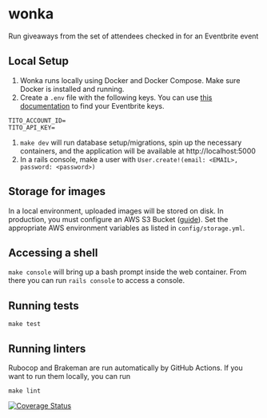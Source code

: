 # wonka

Run giveaways from the set of attendees checked in for an Eventbrite event

## Local Setup

1. Wonka runs locally using Docker and Docker Compose. Make sure Docker is installed and running.
1. Create a `.env` file with the following keys. You can use [this documentation](https://www.eventbrite.com/platform/docs/organizations) to find your Eventbrite keys.
  ```
  TITO_ACCOUNT_ID=
  TITO_API_KEY=
  ```
1. `make dev` will run database setup/migrations, spin up the necessary containers, and the application will be available at http://localhost:5000
1. In a rails console, make a user with `User.create!(email: <EMAIL>, password: <password>)`

## Storage for images

In a local environment, uploaded images will be stored on disk. In production, you must configure an AWS S3 Bucket ([guide](https://dev.to/nickmendez/how-to-configure-active-storage-with-amazon-aws-s3-cloud-storage-h)). Set the appropriate AWS environment variables as listed in `config/storage.yml`.

## Accessing a shell

`make console` will bring up a bash prompt inside the web container. From there you can run `rails console` to access a console.

## Running tests

`make test`

## Running linters

Rubocop and Brakeman are run automatically by GitHub Actions. If you want to run them locally, you can run

`make lint`

[![Coverage Status](https://coveralls.io/repos/github/nycmkm/wonka/badge.svg)](https://coveralls.io/github/nycmkm/wonka)
